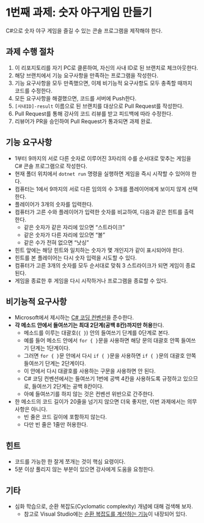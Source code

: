 # 1번째 과제: 숫자 야구게임 만들기

C#으로 숫자 야구 게임을 즐길 수 있는 콘솔 프로그램을 제작해야 한다.

## 과제 수행 절차

1. 이 리포지토리를 자기 PC로 클론하여, 자신의 사내 ID로 된 브랜치로 체크아웃한다.
2. 해당 브랜치에서 기능 요구사항을 만족하는 프로그램을 작성한다.
3. 기능 요구사항을 모두 만족했으면, 이제 비기능적 요구사항도 모두 충족할 때까지 코드를 수정한다.
4. 모든 요구사항을 해결했으면, 코드를 서버에 Push한다.
5. `[사내ID]-result` 이름으로 된 브랜치를 대상으로 Pull Request를 작성한다.
6. Pull Request를 통해 강사의 코드 리뷰를 받고 피드백에 따라 수정한다.
7. 리뷰어가 PR을 승인하여 Pull Request가 통과되면 과제 완료.

## 기능 요구사항

- 1부터 9까지의 서로 다른 숫자로 이루어진 3자리의 수를 순서대로 맞추는 게임을 C# 콘솔 프로그램으로 작성한다.
- 현재 폴더 위치에서 `dotnet run` 명령을 실행하면 게임을 즉시 시작할 수 있어야 한다.
- 컴퓨터는 1에서 9까지의 서로 다른 임의의 수 3개를 플레이어에게 보이지 않게 선택한다.
- 플레이어가 3개의 숫자를 입력한다.
- 컴퓨터가 고른 수와 플레이어가 입력한 숫자를 비교하여, 다음과 같은 힌트를 출력한다.
  - 같은 숫자가 같은 자리에 있으면 “스트라이크”
  - 같은 숫자가 다른 자리에 있으면 “볼”
  - 같은 수가 전혀 없으면 “낫싱”
- 힌트 앞에는 해당 힌트와 일치하는 숫자가 몇 개인지가 같이 표시되어야 한다.
- 힌트를 본 플레이어는 다시 숫자 입력을 시도할 수 있다.
- 컴퓨터가 고른 3개의 숫자를 모두 순서대로 맞춰 3 스트라이크가 되면 게임이 종료된다.
- 게임을 종료한 후 게임을 다시 시작하거나 프로그램을 종료할 수 있다.

## 비기능적 요구사항

- Microsoft에서 제시하는 [C# 코딩 컨벤션](https://learn.microsoft.com/en-us/dotnet/csharp/fundamentals/coding-style/coding-conventions)을 준수한다.
- **각 메소드 안에서 들여쓰기는 최대 2단계(공백 8칸)까지만 허용**한다.
  - 메소드를 이루는 대괄호(`{ }`) 안의 들여쓰기 단계를 0단계로 본다.
  - 예를 들어 메소드 안에서 `for { }`문을 사용하면 해당 문의 대괄호 안쪽 들여쓰기 단계는 1단계이다.
  - 그러면 `for { }`문 안에서 다시 `if { }`문을 사용하면 `if { }`문의 대괄호 안쪽 들여쓰기 단계는 2단계이다.
  - 이 안에서 다시 대괄호를 사용하는 구문을 사용하면 안 된다.
  - C# 코딩 컨벤션에서는 들여쓰기 1번에 공백 4칸을 사용하도록 규정하고 있으므로, 들여쓰기 2단계는 공백 8칸이다.
  - 아예 들여쓰기를 하지 않는 것은 컨벤션 위반으로 간주한다.
- 한 메소드의 코드 길이가 20줄을 넘기지 않으면 더욱 좋지만, 이번 과제에서는 의무사항은 아니다.
  - 빈 줄은 코드 길이에 포함하지 않는다.
  - 다만 빈 줄은 1줄만 허용한다.

## 힌트

- 코드를 가능한 한 잘게 쪼개는 것이 핵심 요령이다.
- 5분 이상 풀리지 않는 부분이 있으면 강사에게 도움을 요청한다.

## 기타

- 심화 학습으로, 순환 복잡도(Cyclomatic complexity) 개념에 대해 검색해 보자.
  - 참고로 Visual Studio에는 [순환 복잡도를 계산하는 기능](https://learn.microsoft.com/ko-kr/visualstudio/code-quality/code-metrics-values)이 내장되어 있다.
